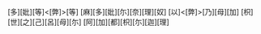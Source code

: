 [多][妣][等]<[弊]>[等] [麻][多][妣][尓][奈][理][奴] [以]<[弊]>[乃][母][加] [枳][世][之][己][呂][母][尓] [阿][加][都][枳][尓][迦][理]
